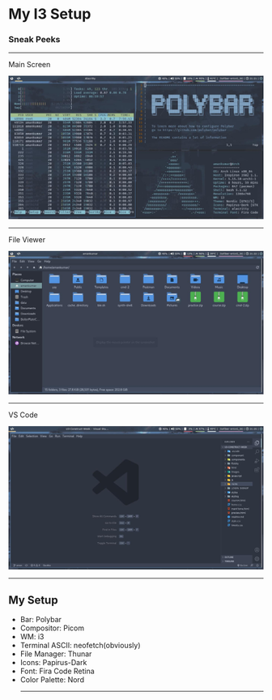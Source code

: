 <h1>My I3 Setup</h1>

<h3>Sneak Peeks</h3>

<hr>
<p>Main Screen</p>
<img src="/screenshots/mainScreen.jpg" alt="main screen" />
<br><hr>
<p>File Viewer</p>
<img src="/screenshots/folderManager.jpg" alt="folder manager" />
<br><hr>
<p>VS Code</p>
<img src="/screenshots/vsCode1.jpg" alt="folder manager" />

<hr>
<h2>My Setup</h2>
<ul>
  <li>Bar: Polybar</li>
  <li>Compositor: Picom</li>
  <li>WM: i3</li>
  <li>Terminal ASCII: neofetch(obviously)</li>
  <li>File Manager: Thunar</li>
  <li>Icons: Papirus-Dark</li>
  <li>Font: Fira Code Retina</li>
  <li>Color Palette: Nord</li>
<hr>
